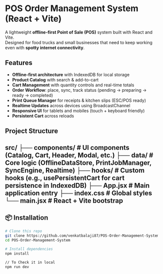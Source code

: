 # POS Order Management System (React + Vite)

A lightweight **offline-first Point of Sale (POS)** system built with React and Vite.  
Designed for food trucks and small businesses that need to keep working even with **spotty internet connectivity**.  

##  Features
- **Offline-first architecture** with IndexedDB for local storage  
- **Product Catalog** with search & add-to-cart  
- **Cart Management** with quantity controls and real-time totals  
- **Order Workflow**: place, sync, track status (pending → preparing → ready → completed)  
- **Print Queue Manager** for receipts & kitchen slips (ESC/POS ready)  
- **Realtime Updates** across devices using BroadcastChannel  
- **Responsive UI** for tablets and mobiles (touch + keyboard friendly)  
- **Persistent Cart** across reloads  



##  Project Structure

src/
├── components/ # UI components (Catalog, Cart, Header, Modal, etc.)
├── data/ # Core logic (OfflineDataStore, PrintJobManager, SyncEngine, Realtime)
├── hooks/ # Custom hooks (e.g., usePersistentCart for cart persistence in IndexedDB)
├── App.jsx # Main application entry
├── index.css # Global styles
└── main.jsx # React + Vite bootstrap
---

## 📦 Installation

```bash
# Clone this repo
git clone https://github.com/venkatbalaji87/POS-Order-Management-System.git
cd POS-Order-Management-System

# Install dependencies
npm install

// To Check it in local
npm run dev